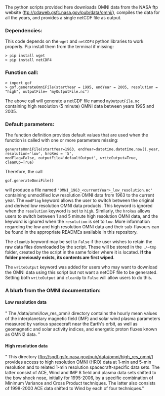 The python scripts provided here downloads OMNI data from the NASA ftp website (ftp://cdaweb.gsfc.nasa.gov/pub/data/omni/), compiles the data for all the years, and provides a single netCDF file as output.

### Dependencies:

This code depends on the `wget` and `netCDF4` python libraries to work properly. Pip install them from the terminal if missing:

```
> pip install wget
> pip install netCDF4
```

### Function call:
```
> import gof
> gof.generateOmniFile(startYear = 1995, endYear = 2005, resolution = "high", outputFile= "myOutputFile.nc")
```
The above call will generate a netCDF file named ```myOutputFile.nc``` containing high resolution (5 minute) OMNI data between years 1995 and 2005.

### Default parameters:
The function definition provides default values that are used when the function is called with one or more parameters missing:
```
generateOmniFile(startYear=1963, endYear=datetime.datetime.now().year, resolution='low', hroRes = '5',
modFlag=False, outputFile='defaultOutput', writeOutput=True, cleanUp=True)
```
Therefore, the call
```
gof.generateOmniFile()
```
will produce a file named ```'OMNI_1963_<currentYear>_low_resolution.nc'``` containing unmodified low resolution OMNI data from 1963 to the current year. The ```modFlag``` keyword allows the user to switch between the original and derived low resolution OMNI data products. This keyword is ignored when the ```resolution``` keyword is set to ```high```. Similarly, the ```hroRes``` allows users to switch between 1 and 5 minute high resolution OMNI data, and the keyword is ignored when the ```resolution``` is set to ```low```. More information regarding the low and high resolution OMNI data and their sub-flavours can be found in the appropriate READMEs available in this repository.

The ```cleanUp``` keyword may be set to ```False``` if the user wishes to retain the raw data files downloaded by the script. These will be stored in the ```./~tmp``` folder, created by the script in the same folder where it is located. **If the folder previously exists, its contents are first wiped.**

The ```writeOutput``` keyword was added for users who may want to download the OMNI data using this script but not want a netCDF file to be generated. Setting both ```writeOutput``` and ```cleanUp``` to ```False``` will allow users to do this.


### A blurb from the OMNI documentation:

#### Low resolution data
" 	The /data/omni/low_res_omni/ directory contains the hourly mean values of the interplanetary magnetic  field (IMF) and solar wind plasma parameters measured by various spacecraft near the Earth's orbit, as well as geomagnetic and solar activity indices, and energetic proton fluxes known as OMNI2 data. "

#### High resolution data
 "  This directory (ftp://spdf.gsfc.nasa.gov/pub/data/omni/high_res_omni/) provides access to high resolution OMNI (HRO) data at 1-min and 5-min resolution and to related 1-min resolution spacecraft-specific data sets.  The latter consist of ACE, Wind and IMP 8 field and plasma data sets shifted to the bow shock nose, initially for 1995-2006, by a specific combination of Minimum Variance and Cross Product techniques. The latter also consists of 1998-2000 ACE data shifted to Wind by each of four techniques."
